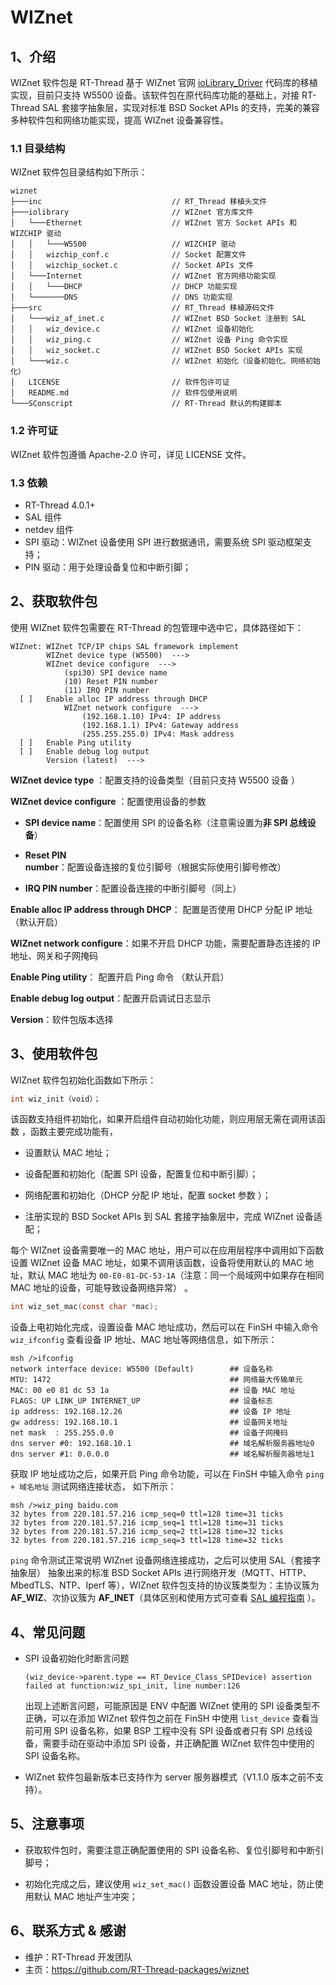 # WIZnet

## 1、介绍

WIZnet 软件包是 RT-Thread 基于 WIZnet 官网 [ioLibrary_Driver](https://github.com/Wiznet/ioLibrary_Driver) 代码库的移植实现，目前只支持 W5500 设备。该软件包在原代码库功能的基础上，对接 RT-Thread SAL 套接字抽象层，实现对标准 BSD Socket APIs 的支持，完美的兼容多种软件包和网络功能实现，提高 WIZnet 设备兼容性。

### 1.1 目录结构

WIZnet 软件包目录结构如下所示：

```
wiznet
├───inc                             // RT_Thread 移植头文件
├───iolibrary                       // WIZnet 官方库文件
│   └───Ethernet                    // WIZnet 官方 Socket APIs 和 WIZCHIP 驱动
│   │	└───W5500                   // WIZCHIP 驱动
│   │   wizchip_conf.c              // Socket 配置文件
│   │   wizchip_socket.c            // Socket APIs 文件
│   └───Internet                    // WIZnet 官方网络功能实现
│   │	└───DHCP                    // DHCP 功能实现
│   └───────DNS                     // DNS 功能实现
├───src                             // RT_Thread 移植源码文件
│   └───wiz_af_inet.c               // WIZnet BSD Socket 注册到 SAL
│   │	wiz_device.c                // WIZnet 设备初始化
│   │   wiz_ping.c                  // WIZnet 设备 Ping 命令实现
│   │	wiz_socket.c                // WIZnet BSD Socket APIs 实现
│   └───wiz.c                       // WIZnet 初始化（设备初始化、网络初始化）
│   LICENSE                         // 软件包许可证
│   README.md                       // 软件包使用说明
└───SConscript                      // RT-Thread 默认的构建脚本
```


### 1.2 许可证

WIZnet 软件包遵循 Apache-2.0 许可，详见 LICENSE 文件。

### 1.3 依赖

- RT-Thread 4.0.1+
- SAL 组件
- netdev 组件
- SPI 驱动：WIZnet 设备使用  SPI 进行数据通讯，需要系统 SPI 驱动框架支持；
- PIN 驱动：用于处理设备复位和中断引脚；

## 2、获取软件包

使用 WIZnet 软件包需要在 RT-Thread 的包管理中选中它，具体路径如下： 

```shell
WIZnet: WIZnet TCP/IP chips SAL framework implement
        WIZnet device type (W5500)  --->
        WIZnet device configure  --->
            (spi30) SPI device name
            (10) Reset PIN number
            (11) IRQ PIN number
  [ ]   Enable alloc IP address through DHCP
            WIZnet network configure  --->
                (192.168.1.10) IPv4: IP address
                (192.168.1.1) IPv4: Gateway address
                (255.255.255.0) IPv4: Mask address
  [ ]   Enable Ping utility             
  [ ]   Enable debug log output
        Version (latest)  --->
```

**WIZnet device type** ：配置支持的设备类型（目前只支持 W5500 设备 ）

**WIZnet device configure** ：配置使用设备的参数

- **SPI device name**：配置使用 SPI 的设备名称（注意需设置为**非 SPI 总线设备**）

- **Reset PIN number**：配置设备连接的复位引脚号（根据实际使用引脚号修改）

- **IRQ PIN number**：配置设备连接的中断引脚号（同上）

**Enable alloc IP address through DHCP**： 配置是否使用 DHCP 分配 IP 地址（默认开启）

**WIZnet network configure**：如果不开启 DHCP 功能，需要配置静态连接的 IP 地址、网关和子网掩码

**Enable Ping utility**： 配置开启 Ping 命令 （默认开启）

**Enable debug log output**：配置开启调试日志显示

**Version**：软件包版本选择

## 3、使用软件包

WIZnet 软件包初始化函数如下所示：

```c
int wiz_init（void）；
```

该函数支持组件初始化，如果开启组件自动初始化功能，则应用层无需在调用该函数 ，函数主要完成功能有，

- 设置默认 MAC 地址；

- 设备配置和初始化（配置 SPI 设备，配置复位和中断引脚）；

- 网络配置和初始化（DHCP 分配 IP 地址，配置 socket 参数 ）；

- 注册实现的 BSD Socket APIs 到 SAL 套接字抽象层中，完成 WIZnet 设备适配；

每个 WIZnet 设备需要唯一的 MAC 地址，用户可以在应用层程序中调用如下函数设置 WIZnet 设备 MAC 地址，如果不调用该函数，设备将使用默认的 MAC 地址，默认 MAC 地址为 `00-E0-81-DC-53-1A`（注意：同一个局域网中如果存在相同 MAC 地址的设备，可能导致设备网络异常） 。

```c
int wiz_set_mac(const char *mac);
```

设备上电初始化完成，设置设备 MAC 地址成功，然后可以在 FinSH 中输入命令 `wiz_ifconfig` 查看设备 IP 地址、MAC 地址等网络信息，如下所示：

```shell
msh />ifconfig
network interface device: W5500 (Default)        ## 设备名称
MTU: 1472                                        ## 网络最大传输单元
MAC: 00 e0 81 dc 53 1a                           ## 设备 MAC 地址
FLAGS: UP LINK_UP INTERNET_UP                    ## 设备标志
ip address: 192.168.12.26                        ## 设备 IP 地址
gw address: 192.168.10.1                         ## 设备网关地址
net mask  : 255.255.0.0                          ## 设备子网掩码
dns server #0: 192.168.10.1                      ## 域名解析服务器地址0
dns server #1: 0.0.0.0                           ## 域名解析服务器地址1
```

获取 IP 地址成功之后，如果开启 Ping 命令功能，可以在 FinSH 中输入命令 `ping + 域名地址` 测试网络连接状态， 如下所示：

```shell
msh />wiz_ping baidu.com
32 bytes from 220.181.57.216 icmp_seq=0 ttl=128 time=31 ticks
32 bytes from 220.181.57.216 icmp_seq=1 ttl=128 time=31 ticks
32 bytes from 220.181.57.216 icmp_seq=2 ttl=128 time=32 ticks
32 bytes from 220.181.57.216 icmp_seq=3 ttl=128 time=32 ticks
```

`ping` 命令测试正常说明 WIZnet 设备网络连接成功，之后可以使用 SAL（套接字抽象层） 抽象出来的标准 BSD Socket APIs 进行网络开发（MQTT、HTTP、MbedTLS、NTP、Iperf 等），WIZnet 软件包支持的协议簇类型为：主协议簇为 **AF_WIZ**、次协议簇为 **AF_INET**（具体区别和使用方式可查看  [SAL 编程指南](https://www.rt-thread.org/document/site/submodules/rtthread-manual-doc/zh/1chapters/13-chapter_sal/) ）。

## 4、常见问题

- SPI 设备初始化时断言问题

  ```shell
  (wiz_device->parent.type == RT_Device_Class_SPIDevice) assertion failed at function:wiz_spi_init, line number:126 
  ```

  出现上述断言问题，可能原因是 ENV 中配置 WIZnet 使用的 SPI 设备类型不正确，可以在添加 WIZnet 软件包之前在 FinSH 中使用 `list_device` 查看当前可用 SPI 设备名称，如果 BSP 工程中没有 SPI 设备或者只有 SPI 总线设备，需要手动在驱动中添加 SPI 设备，并正确配置 WIZnet 软件包中使用的 SPI 设备名称。

- WIZnet 软件包最新版本已支持作为 server 服务器模式（V1.1.0 版本之前不支持）。


## 5、注意事项

- 获取软件包时，需要注意正确配置使用的 SPI 设备名称、复位引脚号和中断引脚号；

- 初始化完成之后，建议使用 `wiz_set_mac()` 函数设置设备 MAC 地址，防止使用默认 MAC 地址产生冲突；

## 6、联系方式 & 感谢

- 维护：RT-Thread 开发团队
- 主页：https://github.com/RT-Thread-packages/wiznet